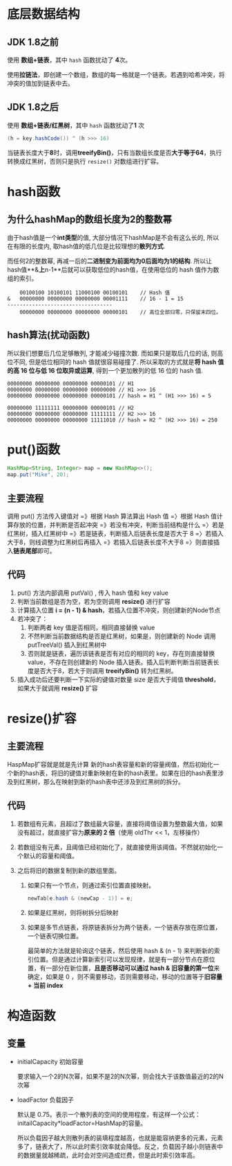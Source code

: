 # 底层数据结构

## JDK 1.8之前

使用 **数组+链表**，其中 `hash` 函数扰动了 **4**次。

使用**拉链法**，即创建一个数组，数组的每一格就是一个链表。若遇到哈希冲突，将冲突的值加到链表中去。

## JDK 1.8之后

使用 **数组+链表/红黑树**，其中 `hash` 函数扰动了**1** 次

```java
(h = key.hashCode()) ^ (h >>> 16)
```

当链表长度大于**8**时，调用**treeifyBin()**，只有当数组长度是否**大于等于64**，执行转换成红黑树，否则只是执行 `resize()` 对数组进行扩容。

# hash函数

## 为什么hashMap的数组长度为2的整数幂

由于hash值是一个**int类型**的值, 大部分情况下hashMap是不会有这么长的, 所以在有限的长度内, 取hash值的低几位是比较理想的**散列方式**.

而任何2的整数幂, 再减一后的**二进制变为前面均为0后面均为1的结构**. 所以让hash值**&**上**n-1**后就可以获取低位的hash值，在使用低位的 hash 值作为数组的索引。

```
    00100100 10100101 11000100 00100101    // Hash 值 
&   00000000 00000000 00000000 00001111    // 16 - 1 = 15
----------------------------------
    00000000 00000000 00000000 00000101    // 高位全部归零，只保留末四位。
```

## hash算法(扰动函数)

所以我们想要后几位足够散列, 才能减少碰撞次数. 而如果只是取后几位的话, 则高位不同, 但是低位相同的 hash 值就很容易碰撞了. 所以采取的方式就是**将 hash 值的高 16 位与低 16 位取异或运算**, 得到一个更加散列的低 16 位的 hash 值.

```
00000000 00000000 00000000 00000101 // H1
00000000 00000000 00000000 00000000 // H1 >>> 16
00000000 00000000 00000000 00000101 // hash = H1 ^ (H1 >>> 16) = 5

00000000 11111111 00000000 00000101 // H2
00000000 00000000 00000000 11111111 // H2 >>> 16
00000000 00000000 00000000 11111010 // hash = H2 ^ (H2 >>> 16) = 250

```

# put()函数

```java
HashMap<String, Integer> map = new HashMap<>();
map.put("Mike", 20);
```

## 主要流程

调用 put() 方法传入键值对 =》根据 Hash 算法算出 Hash 值 =〉根据 Hash 值计算存放的位置，并判断是否起冲突 =》若没有冲突，判断当前结构是什么 =〉若是红黑树，插入红黑树中 =》若是链表，判断插入后链表长度是否大于 8 =〉若插入大于8，则线调整为红黑树后再插入 =》若插入后链表长度不大于8 =〉则直接插入**链表尾部**即可。

## 代码

1. put() 方法内部调用 putVal() , 传入 hash 值和 key value
2. 判断当前数组是否为空，若为空则调用 **resize()** 进行扩容
3. 计算插入位置 **i = (n - 1) & hash**，若插入位置不冲突，则创建新的Node节点
4. 若冲突了：
   1. 判断两者 key 值是否相同，相同直接替换 value
   2. 不然判断当前数据结构是否是红黑树，如果是，则创建新的 Node 调用 putTreeVal() 插入到红黑树中
   3. 否则就是链表，遍历该链表是否有对应的相同的 key，存在则直接替换 value，不存在则创建新的 Node 插入链表。插入后判断判断当前链表长度是否大于8，若大于则调用 **treeifyBin()** 转为红黑树。
5. 插入成功后还要判断一下实际的键值对数量 size 是否大于阈值 **threshold**，如果大于就调用 **resize()** 扩容

# resize()扩容

## 主要流程

HaspMap扩容就是就是先计算 新的hash表容量和新的容量阀值，然后初始化一个新的hash表，将旧的键值对重新映射在新的hash表里。如果在旧的hash表里涉及到红黑树，那么在映射到新的hash表中还涉及到红黑树的拆分。

## 代码

1. 若数组有元素，且超过了数组最大容量，直接将阈值设置为整数最大值，如果没有超过，就直接扩容为**原来的 2 倍**（使用 oldThr << 1，左移操作）

2. 若数组没有元素，且阈值已经初始化了，就直接使用该阈值。不然就初始化一个默认的容量和阈值。

3. 之后将旧的数据复制到新的数组里面。

   1. 如果只有一个节点，则通过索引位置直接映射。

      ```java
      newTab[e.hash & (newCap - 1)] = e;
      ```

   2. 如果是红黑树，则将树拆分后映射

   3. 如果是多节点链表，将原链表拆分为两个链表，一个链表存放在原位置，一个链表切换位置。

      最简单的方法就是轮询这个链表，然后使用 hash & (n - 1) 来判断新的索引位置。但是通过计算新索引可以发现规律，就是有一部分节点在原位置，有一部分在新位置，**且是否移动可以通过 hash & 旧容量的第一位**来确定，如果是 0 ，则不需要移动，否则需要移动，移动的位置等于**旧容量 + 当前 index**

# 构造函数

## 变量

- initialCapacity 初始容量

  要求输入一个2的N次幂，如果不是2的N次幂，则会找大于该数值最近的2的N次幂

- loadFactor 负载因子

  默认是 0.75。表示一个散列表的空间的使用程度，有这样一个公式：initailCapacity*loadFactor=HashMap的容量。

   所以负载因子越大则散列表的装填程度越高，也就是能容纳更多的元素，元素多了，链表大了，所以此时索引效率就会降低。反之，负载因子越小则链表中的数据量就越稀疏，此时会对空间造成烂费，但是此时索引效率高。



